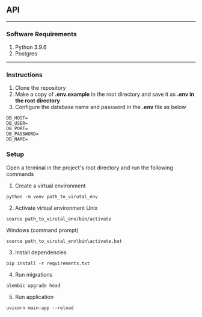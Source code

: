 ## API

---

### Software Requirements

1. Python 3.9.6
2. Postgres

---

### Instructions
1. Clone the repository
2. Make a copy of **.env.example** in the root directory and save it as **.env in the root directory**
3. Configure the database name and password in the **.env** file as below
```dotenv
DB_HOST=
DB_USER=
DB_PORT=
DB_PASSWORD=
DB_NAME=
```

### Setup
Open a terminal in the project's root directory and run the following commands 
1. Create a virtual environment
```shell
python -m venv path_to_virutal_env
```
2. Activate virtual environment
Unix
```shell
source path_to_virutal_env/bin/activate 
```
Windows (command prompt)
```shell
source path_to_virutal_env\bin\activate.bat
```
3. Install dependencies
```shell
pip install -r requirements.txt
```
4. Run migrations
```shell
alembic upgrade head
```
5. Run application
```shell
uvicorn main:app --reload
```
